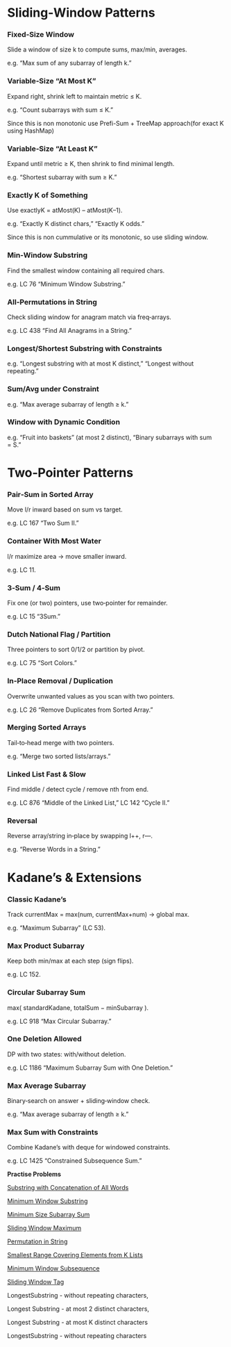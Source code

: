
# Sliding‑Window Patterns

### Fixed‑Size Window
Slide a window of size k to compute sums, max/min, averages.

e.g. “Max sum of any subarray of length k.”


### Variable‑Size “At Most K”
Expand right, shrink left to maintain metric ≤ K.

e.g. “Count subarrays with sum ≤ K.”

Since this is non monotonic use Prefi-Sum + TreeMap approach(for exact K using HashMap)

### Variable‑Size “At Least K”
Expand until metric ≥ K, then shrink to find minimal length.

e.g. “Shortest subarray with sum ≥ K.”

### Exactly K of Something
Use exactlyK = atMost(K) – atMost(K–1).

e.g. “Exactly K distinct chars,” “Exactly K odds.”

Since this is non cummulative or its monotonic, so use sliding window. 

### Min‑Window Substring
Find the smallest window containing all required chars.

e.g. LC 76 “Minimum Window Substring.”

### All‑Permutations in String
Check sliding window for anagram match via freq‑arrays.

e.g. LC 438 “Find All Anagrams in a String.”

### Longest/Shortest Substring with Constraints
e.g. “Longest substring with at most K distinct,” “Longest without repeating.”

### Sum/Avg under Constraint
e.g. “Max average subarray of length ≥ k.”

### Window with Dynamic Condition
e.g. “Fruit into baskets” (at most 2 distinct), “Binary subarrays with sum = S.”


# Two‑Pointer Patterns

### Pair‑Sum in Sorted Array
Move l/r inward based on sum vs target.

e.g. LC 167 “Two Sum II.”

### Container With Most Water
l/r maximize area → move smaller inward.

e.g. LC 11.

### 3‑Sum / 4‑Sum
Fix one (or two) pointers, use two‑pointer for remainder.

e.g. LC 15 “3Sum.”

### Dutch National Flag / Partition
Three pointers to sort 0/1/2 or partition by pivot.

e.g. LC 75 “Sort Colors.”

### In‑Place Removal / Duplication
Overwrite unwanted values as you scan with two pointers.

e.g. LC 26 “Remove Duplicates from Sorted Array.”

### Merging Sorted Arrays
Tail‑to‑head merge with two pointers.

e.g. “Merge two sorted lists/arrays.”

### Linked List Fast & Slow
Find middle / detect cycle / remove nth from end.

e.g. LC 876 “Middle of the Linked List,” LC 142 “Cycle II.”

### Reversal
Reverse array/string in‑place by swapping l++, r––.

e.g. “Reverse Words in a String.”

# Kadane’s & Extensions

### Classic Kadane’s
Track currentMax = max(num, currentMax+num) → global max.

e.g. “Maximum Subarray” (LC 53).

### Max Product Subarray
Keep both min/max at each step (sign flips).

e.g. LC 152.

### Circular Subarray Sum
max( standardKadane, totalSum − minSubarray ).

e.g. LC 918 “Max Circular Subarray.”

### One Deletion Allowed
DP with two states: with/without deletion.

e.g. LC 1186 “Maximum Subarray Sum with One Deletion.”

### Max Average Subarray
Binary‑search on answer + sliding‑window check.

e.g. “Max average subarray of length ≥ k.”

### Max Sum with Constraints
Combine Kadane’s with deque for windowed constraints.

e.g. LC 1425 “Constrained Subsequence Sum.”


**Practise Problems**

[Substring with Concatenation of All Words](https://leetcode.com/problems/substring-with-concatenation-of-all-words/description/)

[Minimum Window Substring](https://leetcode.com/problems/minimum-window-substring/description/)

[Minimum Size Subarray Sum](https://leetcode.com/problems/minimum-size-subarray-sum/description/)

[Sliding Window Maximum](https://leetcode.com/problems/sliding-window-maximum/description/)

[Permutation in String](https://leetcode.com/problems/permutation-in-string/description/)

[Smallest Range Covering Elements from K Lists](https://leetcode.com/problems/smallest-range-covering-elements-from-k-lists/description/)

[Minimum Window Subsequence](https://leetcode.com/problems/minimum-window-subsequence/description/)

[Sliding Window Tag](https://leetcode.com/tag/sliding-window/)



LongestSubstring - without repeating characters,

Longest Substring - at most 2 distinct characters,

Longest Substring - at most K distinct characters

LongestSubstring - without repeating characters



